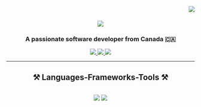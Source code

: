 <img align="right" src="https://visitor-badge.laobi.icu/badge?page_id=baron242.baron242" />

<h1 align="center">
    <img src="https://readme-typing-svg.herokuapp.com/?font=Righteous&size=35&center=true&vCenter=true&width=500&height=70&duration=4000&lines=Hi+There!+👋;+I'm+Baron+Schitka!;" />
</h1>

<h3 align="center">A passionate software developer from Canada 🇨🇦</h3>

<div align="center"> 
  <a href="mailto:baron@schitka.com">
    <img src="https://img.shields.io/badge/Gmail-333333?style=for-the-badge&logo=gmail&logoColor=red" />
  </a>
  <a href="https://linkedin.com/in/baron-schitka" target="_blank">
    <img src="https://img.shields.io/badge/LinkedIn-0077B5?style=for-the-badge&logo=linkedin&logoColor=white" target="_blank" />
  </a>
  <a href="https://datascienceportfol.io/baronschitka" target="_blank">
     <img src="https://img.shields.io/badge/Data Science Portfolio-FF5722?style=for-the-badge&logo=todoist&logoColor=white" target="_blank" /> <!-- sqlite, safari, google-chrome are other good icon options -->
  </a>
</div>

 <hr/>
 
<h2 align="center">⚒️ Languages-Frameworks-Tools ⚒️</h2>
<br/>
<div align="center">
    <img src="https://skillicons.dev/icons?i=react,vue,ubuntu,html,css,vscode,github,figma,c,cs,cpp,git,github,r,django" />
    <img src="https://skillicons.dev/icons?i=nodejs,python,javascript,typescript,pytorch,bash,powershell,kubernetes,postgres,mongodb,docker,java,clojure,mysql,kotlin,sklearn,tensorflow" /><br>
</div>

<!--
**Baron242/baron242** is a ✨ _special_ ✨ repository because its `README.md` (this file) appears on your GitHub profile.

Here are some ideas to get you started:

- 🔭 I’m currently working on ...
- 🌱 I’m currently learning ...
- 👯 I’m looking to collaborate on ...
- 🤔 I’m looking for help with ...
- 💬 Ask me about ...
- 📫 How to reach me: ...
- 😄 Pronouns: ...
- ⚡ Fun fact: ...
-->
